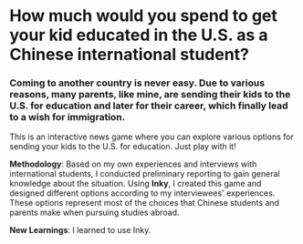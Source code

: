 # How much would you spend to get your kid educated in the U.S. as a Chinese international student?
### Coming to another country is never easy. Due to various reasons, many parents, like mine, are sending their kids to the U.S. for education and later for their career, which finally lead to a wish for immigration.

This is an interactive news game where you can explore various options for sending your kids to the U.S. for education. Just play with it!

**Methodology**:
Based on my own experiences and interviews with international students, I conducted preliminary reporting to gain general knowledge about the situation. Using **Inky**, I created this game and designed different options according to my interviewees' experiences. These options represent most of the choices that Chinese students and parents make when pursuing studies abroad.

**New Learnings**:
I learned to use Inky.

 

 

 
